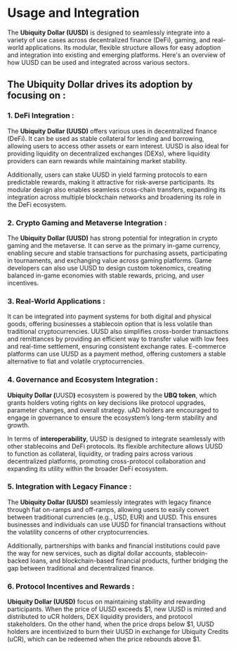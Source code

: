 # Usage and Integration

The **Ubiquity Dollar (UUSD)** is designed to seamlessly integrate into a variety of use cases across decentralized finance (DeFi), gaming, and real-world applications. Its modular, flexible structure allows for easy adoption and integration into existing and emerging platforms. Here's an overview of how UUSD can be used and integrated across various sectors.

## **The Ubiquity Dollar drives its adoption by focusing on :**

### 1. **DeFi Integration :**

The **Ubiquity Dollar (UUSD)** offers various uses in decentralized finance (DeFi). It can be used as stable collateral for lending and borrowing, allowing users to access other assets or earn interest. UUSD is also ideal for providing liquidity on decentralized exchanges (DEXs), where liquidity providers can earn rewards while maintaining market stability.&#x20;

Additionally, users can stake UUSD in yield farming protocols to earn predictable rewards, making it attractive for risk-averse participants. Its modular design also enables seamless cross-chain transfers, expanding its integration across multiple blockchain networks and broadening its role in the DeFi ecosystem.

### 2. **Crypto Gaming and Metaverse Integration :**&#x20;

The **Ubiquity Dollar (UUSD)** has strong potential for integration in crypto gaming and the metaverse. It can serve as the primary in-game currency, enabling secure and stable transactions for purchasing assets, participating in tournaments, and exchanging value across gaming platforms. Game developers can also use UUSD to design custom tokenomics, creating balanced in-game economies with stable rewards, pricing, and user incentives.

### 3. **Real-World Applications :**&#x20;

It can be integrated into payment systems for both digital and physical goods, offering businesses a stablecoin option that is less volatile than traditional cryptocurrencies. UUSD also simplifies cross-border transactions and remittances by providing an efficient way to transfer value with low fees and real-time settlement, ensuring consistent exchange rates. E-commerce platforms can use UUSD as a payment method, offering customers a stable alternative to fiat and volatile cryptocurrencies.

### 4. **Governance and Ecosystem Integration :**&#x20;

**Ubiquity Dollar (**&#x55;US&#x44;**)** ecosystem is powered by the **UBQ token**, which grants holders voting rights on key decisions like protocol upgrades, parameter changes, and overall strategy. uAD holders are encouraged to engage in governance to ensure the ecosystem’s long-term stability and growth.

In terms of **interoperability**, UUSD is designed to integrate seamlessly with other stablecoins and DeFi protocols. Its flexible architecture allows UUSD to function as collateral, liquidity, or trading pairs across various decentralized platforms, promoting cross-protocol collaboration and expanding its utility within the broader DeFi ecosystem.

### 5. **Integration with Legacy Finance :** &#x20;

The **Ubiquity Dollar (UUSD)** seamlessly integrates with legacy finance through fiat on-ramps and off-ramps, allowing users to easily convert between traditional currencies (e.g., USD, EUR) and UUSD. This ensures businesses and individuals can use UUSD for financial transactions without the volatility concerns of other cryptocurrencies.&#x20;

Additionally, partnerships with banks and financial institutions could pave the way for new services, such as digital dollar accounts, stablecoin-backed loans, and blockchain-based financial products, further bridging the gap between traditional and decentralized finance.

### 6. **Protocol Incentives and Rewards :**&#x20;

**Ubiquity Dollar (UUSD)** focus on maintaining stability and rewarding participants. When the price of UUSD exceeds $1, new UUSD is minted and distributed to uCR holders, DEX liquidity providers, and protocol stakeholders. On the other hand, when the price drops below $1, UUSD holders are incentivized to burn their UUSD in exchange for Ubiquity Credits (uCR), which can be redeemed when the price rebounds above $1.

